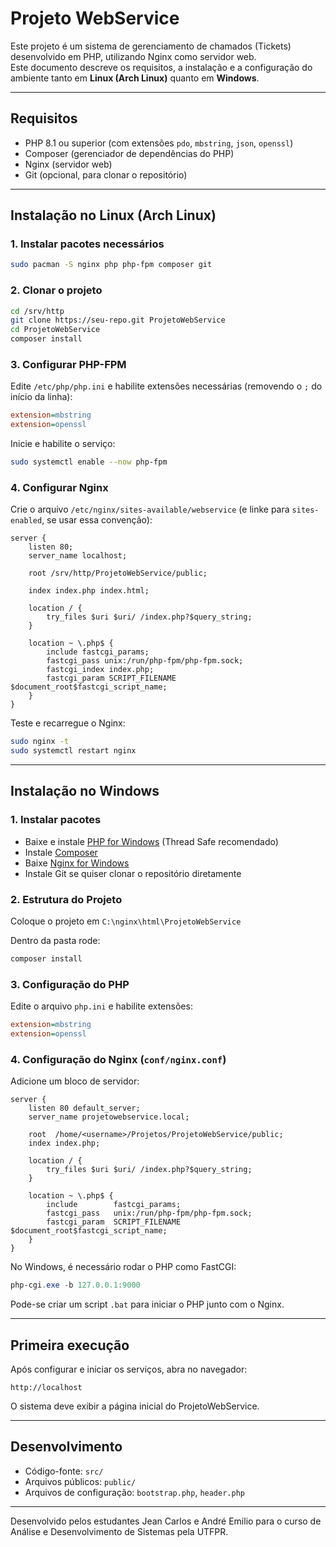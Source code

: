 # Projeto WebService

Este projeto é um sistema de gerenciamento de chamados (Tickets) desenvolvido em PHP, utilizando Nginx como servidor web.  
Este documento descreve os requisitos, a instalação e a configuração do ambiente tanto em **Linux (Arch Linux)** quanto em **Windows**.

---

## Requisitos

- PHP 8.1 ou superior (com extensões `pdo`, `mbstring`, `json`, `openssl`)
- Composer (gerenciador de dependências do PHP)
- Nginx (servidor web)
- Git (opcional, para clonar o repositório)

---

## Instalação no Linux (Arch Linux)

### 1. Instalar pacotes necessários
```bash
sudo pacman -S nginx php php-fpm composer git
```

### 2. Clonar o projeto
```bash
cd /srv/http
git clone https://seu-repo.git ProjetoWebService
cd ProjetoWebService
composer install
```

### 3. Configurar PHP-FPM
Edite `/etc/php/php.ini` e habilite extensões necessárias (removendo o `;` do início da linha):
```ini
extension=mbstring
extension=openssl
```

Inicie e habilite o serviço:
```bash
sudo systemctl enable --now php-fpm
```

### 4. Configurar Nginx
Crie o arquivo `/etc/nginx/sites-available/webservice` (e linke para `sites-enabled`, se usar essa convenção):

```nginx
server {
    listen 80;
    server_name localhost;

    root /srv/http/ProjetoWebService/public;

    index index.php index.html;

    location / {
        try_files $uri $uri/ /index.php?$query_string;
    }

    location ~ \.php$ {
        include fastcgi_params;
        fastcgi_pass unix:/run/php-fpm/php-fpm.sock;
        fastcgi_index index.php;
        fastcgi_param SCRIPT_FILENAME $document_root$fastcgi_script_name;
    }
}
```

Teste e recarregue o Nginx:
```bash
sudo nginx -t
sudo systemctl restart nginx
```

---

## Instalação no Windows

### 1. Instalar pacotes
- Baixe e instale [PHP for Windows](https://windows.php.net/download/) (Thread Safe recomendado)
- Instale [Composer](https://getcomposer.org/download/)
- Baixe [Nginx for Windows](https://nginx.org/en/download.html)
- Instale Git se quiser clonar o repositório diretamente

### 2. Estrutura do Projeto
Coloque o projeto em `C:\nginx\html\ProjetoWebService`

Dentro da pasta rode:
```powershell
composer install
```

### 3. Configuração do PHP
Edite o arquivo `php.ini` e habilite extensões:
```ini
extension=mbstring
extension=openssl
```

### 4. Configuração do Nginx (`conf/nginx.conf`)
Adicione um bloco de servidor:

```nginx
server {
    listen 80 default_server;
    server_name projetowebservice.local;

    root  /home/<username>/Projetos/ProjetoWebService/public;
    index index.php;

    location / {
        try_files $uri $uri/ /index.php?$query_string;
    }

    location ~ \.php$ {
        include        fastcgi_params;
        fastcgi_pass   unix:/run/php-fpm/php-fpm.sock;
        fastcgi_param  SCRIPT_FILENAME $document_root$fastcgi_script_name;
    }
}
```

No Windows, é necessário rodar o PHP como FastCGI:
```powershell
php-cgi.exe -b 127.0.0.1:9000
```
Pode-se criar um script `.bat` para iniciar o PHP junto com o Nginx.

---

## Primeira execução
Após configurar e iniciar os serviços, abra no navegador:
```
http://localhost
```
O sistema deve exibir a página inicial do ProjetoWebService.

---

## Desenvolvimento
- Código-fonte: `src/`
- Arquivos públicos: `public/`
- Arquivos de configuração: `bootstrap.php`, `header.php`

---

Desenvolvido pelos estudantes Jean Carlos e André Emilio para o curso de Análise e Desenvolvimento de Sistemas pela UTFPR.